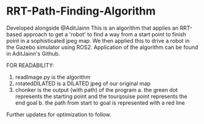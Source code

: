 # RRT-Path-Finding-Algorithm 

Developed alongside @AditJainn
This is an algorithm that applies an RRT-based approach to get a 'robot' to find a way from a start point to finish point in a sophisticated jpeg map.
We then applied this to drive a robot in the Gazebo simulator using ROS2. Application of the algorithm can be found in AditJainn's Github.

FOR READABILITY:
1. readImage.py is the algorithm
2. rotatedDILATED is a DILATED jpeg of our original map
3. chonker is the output (with path) of the program
   a. the green dot represents the starting point and the tourqouise point represents the end goal
   b. the path from start to goal is represented with a red line


Further updates for optimization to follow.
